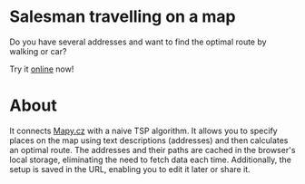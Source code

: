 # Salesman travelling on a map

Do you have several addresses and want to find the optimal route by walking or car?

Try it [online](https://e3rd.github.io/travelling-salesman-map-gui/map.html) now!

# About

It connects [Mapy.cz](https://mapy.cz) with a naive TSP algorithm. It allows you to specify places on the map using text descriptions (addresses) and then calculates an optimal route. The addresses and their paths are cached in the browser's local storage, eliminating the need to fetch data each time. Additionally, the setup is saved in the URL, enabling you to edit it later or share it.
